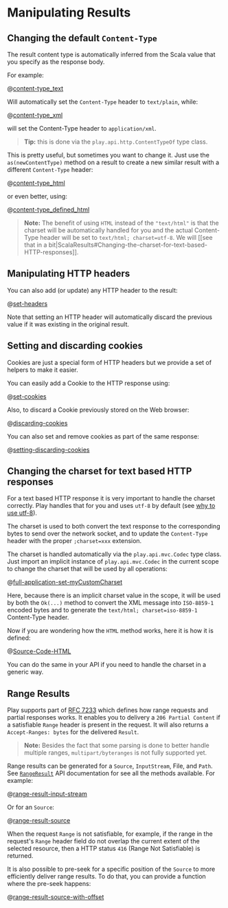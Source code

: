 <!--- Copyright (C) 2009-2019 Lightbend Inc. <https://www.lightbend.com> -->
# Manipulating Results

## Changing the default `Content-Type`

The result content type is automatically inferred from the Scala value that you specify as the response body.

For example:

@[content-type_text](code/ScalaResults.scala)

Will automatically set the `Content-Type` header to `text/plain`, while:

@[content-type_xml](code/ScalaResults.scala)

will set the Content-Type header to `application/xml`.

> **Tip:** this is done via the `play.api.http.ContentTypeOf` type class.

This is pretty useful, but sometimes you want to change it. Just use the `as(newContentType)` method on a result to create a new similar result with a different `Content-Type` header:

@[content-type_html](code/ScalaResults.scala)

or even better, using:

@[content-type_defined_html](code/ScalaResults.scala)

> **Note:** The benefit of using `HTML` instead of the `"text/html"` is that the charset will be automatically handled for you and the actual Content-Type header will be set to `text/html; charset=utf-8`. We will [[see that in a bit|ScalaResults#Changing-the-charset-for-text-based-HTTP-responses]].

## Manipulating HTTP headers

You can also add (or update) any HTTP header to the result:

@[set-headers](code/ScalaResults.scala)

Note that setting an HTTP header will automatically discard the previous value if it was existing in the original result.

## Setting and discarding cookies

Cookies are just a special form of HTTP headers but we provide a set of helpers to make it easier.

You can easily add a Cookie to the HTTP response using:

@[set-cookies](code/ScalaResults.scala)

Also, to discard a Cookie previously stored on the Web browser:

@[discarding-cookies](code/ScalaResults.scala)

You can also set and remove cookies as part of the same response:

@[setting-discarding-cookies](code/ScalaResults.scala)

## Changing the charset for text based HTTP responses

For a text based HTTP response it is very important to handle the charset correctly. Play handles that for you and uses `utf-8` by default (see [why to use utf-8](http://www.w3.org/International/questions/qa-choosing-encodings#useunicode)).

The charset is used to both convert the text response to the corresponding bytes to send over the network socket, and to update the `Content-Type` header with the proper `;charset=xxx` extension.

The charset is handled automatically via the `play.api.mvc.Codec` type class. Just import an implicit instance of `play.api.mvc.Codec` in the current scope to change the charset that will be used by all operations:

@[full-application-set-myCustomCharset](code/ScalaResults.scala)

Here, because there is an implicit charset value in the scope, it will be used by both the `Ok(...)` method to convert the XML message into `ISO-8859-1` encoded bytes and to generate the `text/html; charset=iso-8859-1` Content-Type header.

Now if you are wondering how the `HTML` method works, here it is how it is defined:

@[Source-Code-HTML](code/ScalaResults.scala)

You can do the same in your API if you need to handle the charset in a generic way.

## Range Results

Play supports part of [RFC 7233](https://tools.ietf.org/html/rfc7233) which defines how range requests and partial responses works. It enables you to delivery a `206 Partial Content` if a satisfiable `Range` header is present in the request. It will also returns a `Accept-Ranges: bytes` for the delivered `Result`.

> **Note:** Besides the fact that some parsing is done to better handle multiple ranges, `multipart/byteranges` is not fully supported yet.

Range results can be generated for a `Source`, `InputStream`, File, and `Path`. See [`RangeResult`](api/scala/play/api/mvc/RangeResult$.html) API documentation for see all the methods available. For example:

@[range-result-input-stream](code/ScalaResults.scala)

Or for an `Source`:

@[range-result-source](code/ScalaResults.scala)

When the request `Range` is not satisfiable, for example, if the range in the request's `Range` header field do not overlap the current extent of the selected resource, then a HTTP status `416` (Range Not Satisfiable) is returned.

It is also possible to pre-seek for a specific position of the `Source` to more efficiently deliver range results. To do that, you can provide a function where the pre-seek happens:

@[range-result-source-with-offset](code/ScalaResults.scala)
